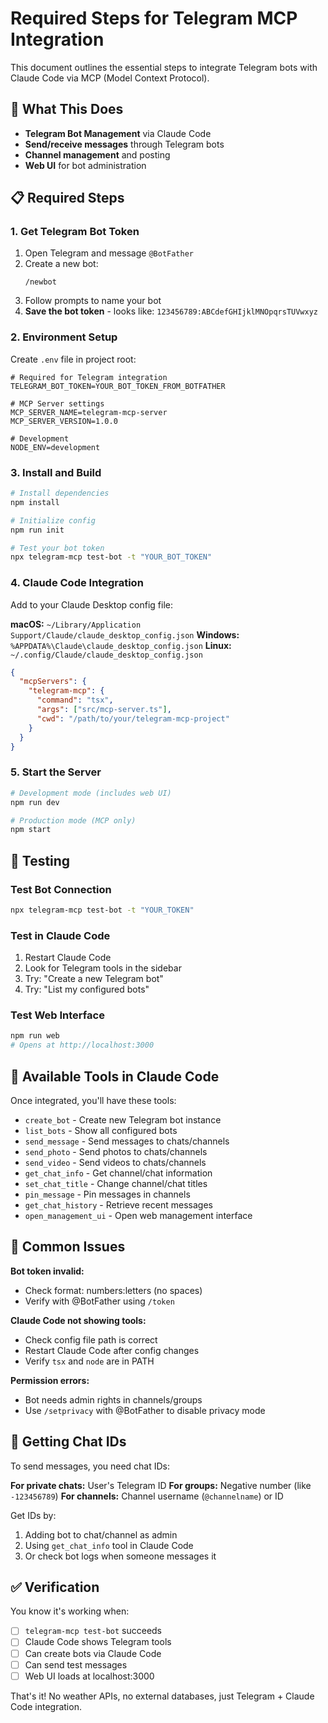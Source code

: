 # Required Steps for Telegram MCP Integration

This document outlines the essential steps to integrate Telegram bots with Claude Code via MCP (Model Context Protocol).

## 🎯 What This Does

- **Telegram Bot Management** via Claude Code
- **Send/receive messages** through Telegram bots
- **Channel management** and posting
- **Web UI** for bot administration

## 📋 Required Steps

### 1. Get Telegram Bot Token

1. Open Telegram and message `@BotFather`
2. Create a new bot:
   ```
   /newbot
   ```
3. Follow prompts to name your bot
4. **Save the bot token** - looks like: `123456789:ABCdefGHIjklMNOpqrsTUVwxyz`

### 2. Environment Setup

Create `.env` file in project root:

```env
# Required for Telegram integration
TELEGRAM_BOT_TOKEN=YOUR_BOT_TOKEN_FROM_BOTFATHER

# MCP Server settings
MCP_SERVER_NAME=telegram-mcp-server
MCP_SERVER_VERSION=1.0.0

# Development
NODE_ENV=development
```

### 3. Install and Build

```bash
# Install dependencies
npm install

# Initialize config
npm run init

# Test your bot token
npx telegram-mcp test-bot -t "YOUR_BOT_TOKEN"
```

### 4. Claude Code Integration

Add to your Claude Desktop config file:

**macOS:** `~/Library/Application Support/Claude/claude_desktop_config.json`
**Windows:** `%APPDATA%\Claude\claude_desktop_config.json`
**Linux:** `~/.config/Claude/claude_desktop_config.json`

```json
{
  "mcpServers": {
    "telegram-mcp": {
      "command": "tsx",
      "args": ["src/mcp-server.ts"],
      "cwd": "/path/to/your/telegram-mcp-project"
    }
  }
}
```

### 5. Start the Server

```bash
# Development mode (includes web UI)
npm run dev

# Production mode (MCP only)
npm start
```

## 🧪 Testing

### Test Bot Connection
```bash
npx telegram-mcp test-bot -t "YOUR_TOKEN"
```

### Test in Claude Code
1. Restart Claude Code
2. Look for Telegram tools in the sidebar
3. Try: "Create a new Telegram bot"
4. Try: "List my configured bots"

### Test Web Interface
```bash
npm run web
# Opens at http://localhost:3000
```

## 🔧 Available Tools in Claude Code

Once integrated, you'll have these tools:

- `create_bot` - Create new Telegram bot instance
- `list_bots` - Show all configured bots
- `send_message` - Send messages to chats/channels
- `send_photo` - Send photos to chats/channels
- `send_video` - Send videos to chats/channels
- `get_chat_info` - Get channel/chat information
- `set_chat_title` - Change channel/chat titles
- `pin_message` - Pin messages in channels
- `get_chat_history` - Retrieve recent messages
- `open_management_ui` - Open web management interface

## 🚨 Common Issues

**Bot token invalid:** 
- Check format: numbers:letters (no spaces)
- Verify with @BotFather using `/token`

**Claude Code not showing tools:**
- Check config file path is correct
- Restart Claude Code after config changes
- Verify `tsx` and `node` are in PATH

**Permission errors:**
- Bot needs admin rights in channels/groups
- Use `/setprivacy` with @BotFather to disable privacy mode

## 📱 Getting Chat IDs

To send messages, you need chat IDs:

**For private chats:** User's Telegram ID
**For groups:** Negative number (like `-123456789`)
**For channels:** Channel username (`@channelname`) or ID

Get IDs by:
1. Adding bot to chat/channel as admin
2. Using `get_chat_info` tool in Claude Code
3. Or check bot logs when someone messages it

## ✅ Verification

You know it's working when:
- [ ] `telegram-mcp test-bot` succeeds
- [ ] Claude Code shows Telegram tools
- [ ] Can create bots via Claude Code
- [ ] Can send test messages
- [ ] Web UI loads at localhost:3000

That's it! No weather APIs, no external databases, just Telegram + Claude Code integration.